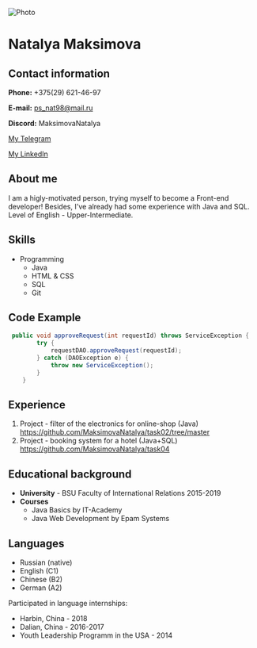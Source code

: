 ![Photo](https://shapka-youtube.ru/wp-content/uploads/2020/12/girls-ava1-260x190.jpg)

 **Natalya Maksimova**  
 ===

 **Contact information**
 ---

**Phone:** +375(29) 621-46-97

**E-mail:** ps_nat98@mail.ru

**Discord:** MaksimovaNatalya

[My Telegram](https://t.me/Natasha_snigur)

[My LinkedIn](https://www.linkedin.com/in/maksimova-natalya)



**About me**
---
I am a higly-motivated person, trying myself to become a Front-end developer! Besides, I've already had some experience with Java and SQL. Level of English - Upper-Intermediate. 


**Skills**
---
- Programming
   - Java
   - HTML & CSS
   - SQL
   - Git


**Code Example**
---
```java
 public void approveRequest(int requestId) throws ServiceException {
        try {
            requestDAO.approveRequest(requestId);
        } catch (DAOException e) {
            throw new ServiceException();
        }
    }
```

**Experience**
---
1. Project - filter of the electronics for online-shop (Java)
https://github.com/MaksimovaNatalya/task02/tree/master
2. Project - booking system for a hotel (Java+SQL)
https://github.com/MaksimovaNatalya/task04


**Educational background**
---
- **University** - BSU Faculty of International Relations 2015-2019
- **Courses**
     + Java Basics by IT-Academy
     + Java Web Development by Epam Systems


**Languages**
---     
- Russian (native)
- English (C1)
- Chinese (B2)
- German (A2)

Participated in language internships:
* Harbin, China - 2018
* Dalian, China - 2016-2017
* Youth Leadership Programm in the USA - 2014

